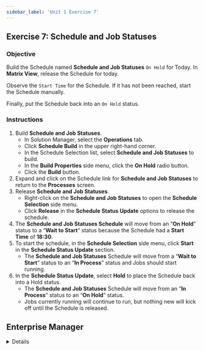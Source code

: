 ```yaml
---
sidebar_label: 'Unit 1 Exercise 7'
---
```


## Exercise 7: Schedule and Job Statuses 

### Objective 

Build the Schedule named **Schedule and Job Statuses** ```On Hold``` for Today. In **Matrix View**, release the Schedule for today.

Observe the ```Start Time``` for the Schedule. If it has not been reached, start the Schedule manually. 

Finally, put the Schedule back into an ```On Hold``` status.

### Instructions

1.	Build **Schedule and Job Statuses**.
    * In Solution Manager, select the **Operations** tab. 
    * Click **Schedule Build** in the upper right-hand corner. 
    * In the Schedule Selection list, select **Schedule and Job Statuses** to build.
    * In the **Build Properties** side menu, click the **On Hold** radio button.
    * Click the **Build** button.
2.	Expand and click on the Schedule link for **Schedule and Job Statuses** to return to the **Processes** screen.
3.	Release **Schedule and Job Statuses**.
    * Right-click on the **Schedule and Job Statuses** to open the **Schedule Selection** side menu.
    *	Click **Release** in the **Schedule Status Update** options to release the schedule.
4.	The **Schedule and Job Statuses Schedule** will move from an “**On Hold**” status to a “**Wait to Start**” status because the Schedule had a **Start Time** of **18:30**.
5.	To start the schedule, in the **Schedule Selection** side menu, click **Start** in the **Schedule Status Update** section.
    *	The **Schedule and Job Statuses** Schedule will move from a “**Wait to Start**” status to an “**In Process**” status and Jobs should start running.
6.	In the **Schedule Status Update**, select **Hold** to place the Schedule back into a Hold status.
    * The **Schedule and Job Statuses** Schedule will move from an “**In Process**” status to an “**On Hold**” status.
    * Jobs currently running will continue to run, but nothing new will kick off until the Schedule is released.


## Enterprise Manager

<details>

:::tip [Walkthrough Video - Unit 1 Exercise 7](../static/videobasic/U1E7.mp4)

:::

1.	Build **Schedule and Job Statuses**.
  * Under the Operation topic, Double-Click on **Schedule Build**. 
  * In the **Schedule Selection** section, select **Schedule and Job Statuses** to build.
  * Click the **Build** button.
  * In the **Build Properties** pop-up, click the **On Hold** radio button.
  * Click **OK**.
2.	Close the **Build Schedules** screen.
3.	Release **Schedule and Job Statuses** using one of the **Operations Screens**. The instructions below use the **Matrix** screen.
  * Under the **Operation** topic, Double-Click on **Matrix**. 
  *	Verify that the current date is selected in the **Calendar** on the upper left hand of the **Matrix** screen.
  *	Left-Click on the **Schedule and Job Statuses** Schedule to see the Jobs.
  *	Right-Click on the **Schedule and Job Statuses** Schedule in the **Schedule** selection to the right of the **Calendar**.
  *	Select **Release** from the menu.
  *	Verify that the information in the pop-up window is true.
  *	Type **“Practice Exercise - Release”** in the **Enter a short explanation for this status change** text field.
4.	Click **OK**.
  *	The **Schedule and Job Statuses Schedule** will move from an “**On Hold**” status to a “**Wait to Start**” status because the Schedule had a **Start Time** of **18:30**.
5.	Start the Schedule
  *	Right-Click on the **Schedule and Job Statuses Schedule** from the **Schedule** selection area again.
  *	Select **Start** from the menu.
  *	Verify that the information in the pop-up window is true.
  *	Type “**Practice Exercise - Start**” in the **Enter a short explanation for this status change** text field.
  *	Click **OK**.
  *	The **Schedule and Job Statuses** Schedule will move from a “**Wait to Start**” status to an “**In Process**” status and Jobs should start running.
6.	Hold the Schedule
  *	Right-Click on the **Schedule and Job Statuses** Schedule from the **Schedule** menu again.
  *	Select **Hold** from the menu.
  *	Verify that the information in the pop-up window is true.
  *	Type “**Practice Exercise - Hold**” in the **Enter a short explanation for this status change** text field.
  *	Click **OK**.
    * The **Schedule and Job Statuses** Schedule will move from an “**In Process**” status to an “**On Hold**” status.
    * Jobs currently running will continue to run, but nothing new will kick off until the Schedule is released.

</details>

